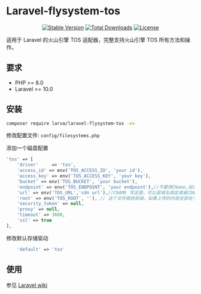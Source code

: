 # Laravel-flysystem-tos

<p align="center">
    <a href="https://packagist.org/packages/larva/laravel-flysystem-tos"><img src="https://poser.pugx.org/larva/laravel-flysystem-tos/v/stable" alt="Stable Version"></a>
    <a href="https://packagist.org/packages/larva/laravel-flysystem-tos"><img src="https://poser.pugx.org/larva/laravel-flysystem-tos/downloads" alt="Total Downloads"></a>
    <a href="https://packagist.org/packages/larva/laravel-flysystem-tos"><img src="https://poser.pugx.org/larva/laravel-flysystem-tos/license" alt="License"></a>
</p>

适用于 Laravel 的火山引擎 TOS 适配器，完整支持火山引擎 TOS 所有方法和操作。

## 要求

- PHP >= 8.0
- Laravel >= 10.0

## 安装

```bash
composer require larva/laravel-flysystem-tos -vv
```

修改配置文件: `config/filesystems.php`

添加一个磁盘配置

```php
'tos' => [
    'driver'     => 'tos',
    'access_id' => env('TOS_ACCESS_ID', 'your id'),
    'access_key' => env('TOS_ACCESS_KEY', 'your key'),
    'bucket' => env('TOS_BUCKET', 'your bucket'),
    'endpoint' => env('TOS_ENDPOINT', 'your endpoint'),//不要用CName,经过测试，官方SDK实现不靠谱
    'url' => env('TOS_URL','cdn url'),//CNAME 写这里，可以是域名绑定或者CDN地址 如 https://www.bbb.com 末尾不要斜杠
    'root' => env('TOS_ROOT', ''), // 这个文件路径前缀，如果上传的内容全部在子目录就填写，否则为空
    'security_token' => null,
    'proxy' => null,
    'timeout' => 3600,
    'ssl' => true
],
```

修改默认存储驱动

```php
    'default' => 'tos'
```

## 使用

参见 [Laravel wiki](https://laravel.com/docs/9.x/filesystem)
